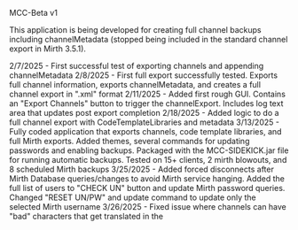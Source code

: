 MCC-Beta v1

This application is being developed for creating full channel backups including channelMetadata (stopped being included in the standard channel export in Mirth 3.5.1).

2/7/2025 - First successful test of exporting channels and appending channelMetadata
2/8/2025 - First full export successfully tested. Exports full channel information, exports channelMetadata, and creates a full channel export in ".xml" format
2/11/2025 - Added first rough GUI. Contains an "Export Channels" button to trigger the channelExport. Includes log text area that updates post export completion
2/18/2025 - Added logic to do a full channel export with CodeTemplateLibraries and metadata
3/13/2025 - Fully coded application that exports channels, code template libraries, and full Mirth exports. Added themes, several commands for updating passwords and enabling backups. Packaged with the MCC-SIDEKICK.jar file for running automatic backups. Tested on 15+ clients, 2 mirth blowouts, and 8 scheduled Mirth backups
3/25/2025 - Added forced disconnects after Mirth Database queries/changes to avoid Mirth service hanging. Added the full list of users to "CHECK UN" button and update Mirth password queries. Changed "RESET UN/PW" and update command to update only the selected Mirth username
3/26/2025 - Fixed issue where channels can have "bad" characters that get translated in the <script> tags of the XML. Set up 2 manual lists, one with bad chars and the other with what to replace them with
4/16/2025 - Added "MORE FUNCTIONS" button. This gives the ability to repair corrupt databases and pull a small information report on the database
5/12/2025 - Restructured code to not rely on local files when building channels/code templates/full configurations. Using internal ArrayLists. Faster build times
